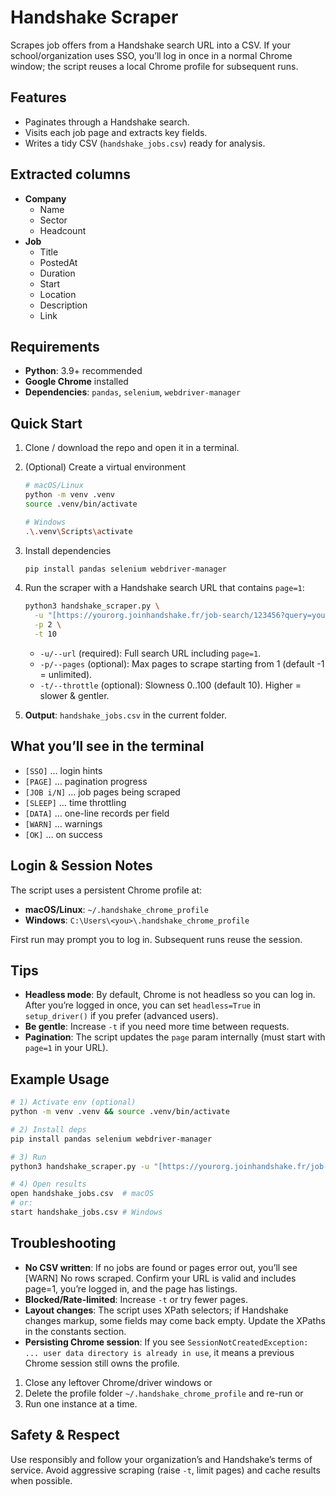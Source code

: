 # Handshake Scraper

Scrapes job offers from a Handshake search URL into a CSV. If your school/organization uses SSO, you’ll log in once in a normal Chrome window; the script reuses a local Chrome profile for subsequent runs.

## Features

* Paginates through a Handshake search.
* Visits each job page and extracts key fields.
* Writes a tidy CSV (`handshake_jobs.csv`) ready for analysis.

## Extracted columns

* **Company**
    * Name
    * Sector
    * Headcount
* **Job**
    * Title
    * PostedAt
    * Duration
    * Start
    * Location
    * Description
    * Link

## Requirements

* **Python**: 3.9+ recommended
* **Google Chrome** installed
* **Dependencies**: `pandas`, `selenium`, `webdriver-manager`

## Quick Start

1.  Clone / download the repo and open it in a terminal.
2.  (Optional) Create a virtual environment
    ```bash
    # macOS/Linux
    python -m venv .venv
    source .venv/bin/activate
    
    # Windows
    .\.venv\Scripts\activate
    ```
3.  Install dependencies
    ```bash
    pip install pandas selenium webdriver-manager
    ```
4.  Run the scraper with a Handshake search URL that contains `page=1`:
    ```bash
    python3 handshake_scraper.py \
      -u "[https://yourorg.joinhandshake.fr/job-search/123456?query=yourdreamjob&per_page=25&page=1](https://yourorg.joinhandshake.fr/job-search/123456?query=yourdreamjob&per_page=25&page=1)" \
      -p 2 \
      -t 10
    ```
    * `-u/--url` (required): Full search URL including `page=1`.
    * `-p/--pages` (optional): Max pages to scrape starting from 1 (default -1 = unlimited).
    * `-t/--throttle` (optional): Slowness 0..100 (default 10). Higher = slower & gentler.

5.  **Output**: `handshake_jobs.csv` in the current folder.

## What you’ll see in the terminal

* `[SSO]` … login hints
* `[PAGE]` … pagination progress
* `[JOB i/N]` … job pages being scraped
* `[SLEEP]` … time throttling
* `[DATA]` … one-line records per field
* `[WARN]` … warnings
* `[OK]` … on success

## Login & Session Notes

The script uses a persistent Chrome profile at:

* **macOS/Linux**: `~/.handshake_chrome_profile`
* **Windows**: `C:\Users\<you>\.handshake_chrome_profile`

First run may prompt you to log in. Subsequent runs reuse the session.

## Tips

* **Headless mode**: By default, Chrome is not headless so you can log in. After you’re logged in once, you can set `headless=True` in `setup_driver()` if you prefer (advanced users).
* **Be gentle**: Increase `-t` if you need more time between requests.
* **Pagination**: The script updates the `page` param internally (must start with `page=1` in your URL).

## Example Usage

```bash
# 1) Activate env (optional)
python -m venv .venv && source .venv/bin/activate

# 2) Install deps
pip install pandas selenium webdriver-manager

# 3) Run
python3 handshake_scraper.py -u "[https://yourorg.joinhandshake.fr/job-search/123456?query=yourdreamjob&per_page=25&page=1](https://yourorg.joinhandshake.fr/job-search/123456?query=yourdreamjob&per_page=25&page=1)" -p 1 -t 12

# 4) Open results
open handshake_jobs.csv  # macOS
# or:
start handshake_jobs.csv # Windows
```

## Troubleshooting

* **No CSV written**: If no jobs are found or pages error out, you’ll see [WARN] No rows scraped. Confirm your URL is valid and includes page=1, you’re logged in, and the page has listings.
* **Blocked/Rate-limited**: Increase `-t` or try fewer pages.
* **Layout changes**: The script uses XPath selectors; if Handshake changes markup, some fields may come back empty. Update the XPaths in the constants section.
* **Persisting Chrome session**: If you see `SessionNotCreatedException: ... user data directory is already in use`, it means a previous Chrome session still owns the profile.
1.  Close any leftover Chrome/driver windows or
2.  Delete the profile folder `~/.handshake_chrome_profile` and re-run or
3.  Run one instance at a time.

## Safety & Respect

Use responsibly and follow your organization’s and Handshake’s terms of service. Avoid aggressive scraping (raise `-t`, limit pages) and cache results when possible.
